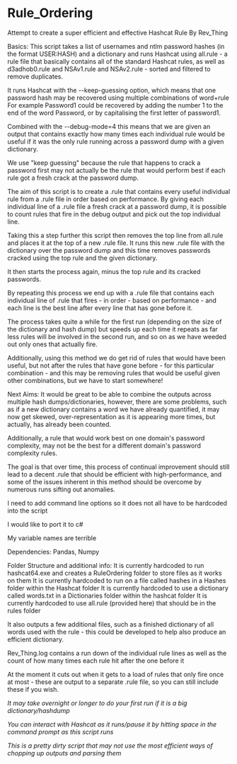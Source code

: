 # Rule_Ordering
Attempt to create a super efficient and effective Hashcat Rule
By Rev_Thing

Basics: This script takes a list of usernames and ntlm password hashes (in the format USER:HASH) and a dictionary and runs Hashcat using all.rule - a rule file that basically contains all of the standard Hashcat rules, as well as d3adhob0.rule and NSAv1.rule and NSAv2.rule - sorted and filtered to remove duplicates.

It runs Hashcat with the --keep-guessing option, which means that one password hash may be recovered using multiple combinations of word+rule
For example Password1 could be recovered by adding the number 1 to the end of the word Password, or by capitalising the first letter of password1.

Combined with the --debug-mode=4 this means that we are given an output that contains exactly how many times each individual rule would be useful if it was the only rule running across a password dump with a given dictionary.

We use "keep guessing" because the rule that happens to crack a password first may not actually be the rule that would perform best if each rule got a fresh crack at the password dump.

The aim of this script is to create a .rule that contains every useful individual rule from a .rule file in order based on performance. By giving each individual line of a .rule file a fresh crack at a password dump, it is possible to count rules that fire in the debug output and pick out the top individual line.

Taking this a step further this script then removes the top line from all.rule and places it at the top of a new .rule file. It runs this new .rule file with the dictionary over the password dump and this time removes passwords cracked using the top rule and the given dictionary.

It then starts the process again, minus the top rule and its cracked passwords.

By repeating this process we end up with a .rule file that contains each individual line of .rule that fires - in order - based on performance - and each line is the best line after every line that has gone before it.

The process takes quite a while for the first run (depending on the size of the dictionary and hash dump) but speeds up each time it repeats as far less rules will be involved in the second run, and so on as we have weeded out only ones that actually fire.

Additionally, using this method we do get rid of rules that would have been useful, but not after the rules that have gone before - for this particular combination - and this may be removing rules that would be useful given other combinations, but we have to start somewhere!

Next Aims:
It would be great to be able to combine the outputs across multiple hash dumps/dictionaries, however, there are some problems, such as if a new dictionary contains a word we have already quantified, it may now get skewed, over-representation as it is appearing more times, but actually, has already been counted.

Additionally, a rule that would work best on one domain's password complexity, may not be the best for a different domain's password complexity rules.

The goal is that over time, this process of continual improvement should still lead to a decent .rule that should be efficient with high-performance, and some of the issues inherent in this method should be overcome by numerous runs sifting out anomalies.

I need to add command line options so it does not all have to be hardcoded into the script

I would like to port it to c#

My variable names are terrible


Dependencies:
Pandas, Numpy

Folder Structure and additional info:
It is currently hardcoded to run hashcat64.exe and creates a RuleOrdering folder to store files as it works on them
It is currently hardcoded to run on a file called hashes in a Hashes folder within the Hashcat folder
It is currently hardcoded to use a dictionary called words.txt in a Dictionaries folder within the hashcat folder
It is currently hardcoded to use all.rule (provided here) that should be in the rules folder

It also outputs a few additional files, such as a finished dictionary of all words used with the rule - this could be developed to help also produce an efficient dictionary.

Rev_Thing.log contains a run down of the individual rule lines as well as the count of how many times each rule hit after the one before it

At the moment it cuts out when it gets to a load of rules that only fire once at most - these are output to a separate .rule file, so you can still include these if you wish.

*It may take overnight or longer to do your first run if it is a big dictionary/hashdump*

*You can interact with Hashcat as it runs/pause it by hitting space in the command prompt as this script runs*

*This is a pretty dirty script that may not use the most efficient ways of chopping up outputs and parsing them*
